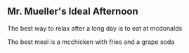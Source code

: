 ## Mr. Mueller's Ideal Afternoon

The best way to relax after a long day is to eat at mcdonalds

The best meal is a mcchicken with fries and a grape soda